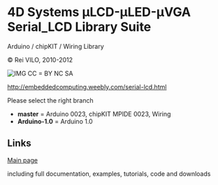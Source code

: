 # 4D Systems μLCD-μLED-μVGA Serial_LCD Library Suite
Arduino / chipKIT / Wiring Library

© Rei VILO, 2010-2012

![IMG](http://i.creativecommons.org/l/by-nc-sa/3.0/nl/88x31.png) CC = BY NC SA

http://embeddedcomputing.weebly.com/serial-lcd.html

Please select the right branch

* **master** = Arduino 0023, chipKIT MPIDE 0023, Wiring
* **Arduino-1.0** = Arduino 1.0


## Links

[Main page](http://embeddedcomputing.weebly.com/serial-lcd.html)

including full documentation, examples, tutorials, code and downloads

